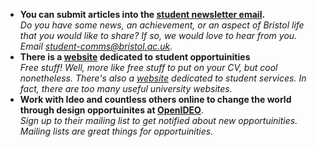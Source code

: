 
- **You can submit articles into the [student newsletter email](http://www.bristol.ac.uk/students/newsletter/).**<br>
  *Do you have some news, an achievement, or an aspect of Bristol life that you would like to share? If so, we would love to hear from you. Email student-comms@bristol.ac.uk.*
- **There is a [website](http://www.bristol.ac.uk/students/opportunities/) dedicated to student opportuinities** <br>
  *Free stuff! Well, more like free stuff to put on your CV, but cool nonetheless. There's also a [website](http://www.bristol.ac.uk/students/services/) dedicated to student services. In fact, there are too many useful university websites.*
- **Work with Ideo and countless others online to change the world through design opportuinites at [OpenIDEO](https://www.openideo.com/)**. <br>
  *Sign up to their mailing list to get notified about new opportuinities. Mailing lists are great things for opportuinities.*

